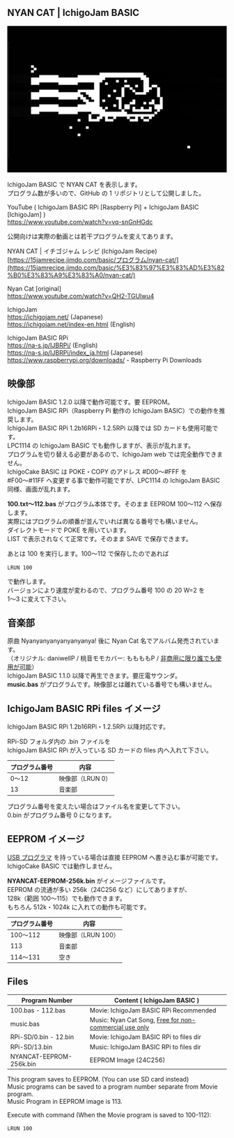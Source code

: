 ## NYAN CAT | IchigoJam BASIC

![表示画面](/screen.jpg)

IchigoJam BASIC で NYAN CAT を表示します。\
プログラム数が多いので、GitHub の 1 リポジトリとして公開しました。

YouTube ( IchigoJam BASIC RPi [Raspberry Pi] + IchigoJam BASIC [IchigoJam] )\
https://www.youtube.com/watch?v=vq-snGnHGdc

公開向けは実際の動画とは若干プログラムを変えてあります。

NYAN CAT | イチゴジャム レシピ (IchigoJam Recipe)\
[https://15jamrecipe.jimdo.com/basic/プログラム/nyan-cat/](https://15jamrecipe.jimdo.com/basic/%E3%83%97%E3%83%AD%E3%82%B0%E3%83%A9%E3%83%A0/nyan-cat/)

Nyan Cat [original]\
https://www.youtube.com/watch?v=QH2-TGUlwu4

IchigoJam\
https://ichigojam.net/ (Japanese)\
https://ichigojam.net/index-en.html (English)

IchigoJam BASIC RPi\
https://na-s.jp/IJBRPi/ (English)\
https://na-s.jp/IJBRPi/index_ja.html (Japanese)\
https://www.raspberrypi.org/downloads/ - Raspberry Pi Downloads

## 映像部

IchigoJam BASIC 1.2.0 以降で動作可能です。要 EEPROM。\
IchigoJam BASIC RPi（Raspberry Pi 動作の IchigoJam BASIC）での動作を推奨します。\
IchigoJam BASIC RPi 1.2b16RPi・1.2.5RPi 以降では SD カードも使用可能です。\
LPC1114 の IchigoJam BASIC でも動作しますが、表示が乱れます。\
プログラムを切り替える必要があるので、IchigoJam web では完全動作できません。\
IchigoCake BASIC は POKE・COPY のアドレス #D00～#FFF を\
#F00～#11FF へ変更する事で動作可能ですが、LPC1114 の IchigoJam BASIC 同様、画面が乱れます。

**100.txt～112.bas** がプログラム本体です。そのまま EEPROM 100～112 へ保存します。\
実際にはプログラムの順番が並んでいれば異なる番号でも構いません。\
ダイレクトモードで POKE を用いています。\
LIST で表示されなくて正常です。そのまま SAVE で保存できます。

あとは 100 を実行します。100～112 で保存したのであれば

```
LRUN 100
```

で動作します。\
バージョンにより速度が変わるので、プログラム番号 100 の 20 W=2 を\
1～3 に変えて下さい。 

## 音楽部

原曲 Nyanyanyanyanyanyanya! 後に Nyan Cat 名でアルバム発売されています。\
（オリジナル: daniwellP / 桃音モモカバー: ももももP / [非商用に限り誰でも使用が可能](https://web.archive.org/web/20150313223034/http://momolabo.lolipop.jp/nyancatsong/Nyan/Nyanyanyanyanyanyanya!.html)）\
IchigoJam BASIC 1.1.0 以降で再生できます。要圧電サウンダ。\
**music.bas** がプログラムです。映像部とは離れている番号でも構いません。

## IchigoJam BASIC RPi files イメージ

IchigoJam BASIC RPi 1.2b16RPi・1.2.5RPi 以降対応です。

RPi-SD フォルダ内の .bin ファイルを\
IchigoJam BASIC RPi が入っている SD カードの files 内へ入れて下さい。

|プログラム番号|内容            |
|--------------|----------------|
|0～12         |映像部（LRUN 0）|
|13            |音楽部          |

プログラム番号を変えたい場合はファイル名を変更して下さい。\
0.bin がプログラム番号 0 になります。

## EEPROM イメージ

[USB プログラマ](https://shopfusen.jimdo.com/ichigojam/usb-%E3%83%97%E3%83%AD%E3%82%B0%E3%83%A9%E3%83%9E/) を持っている場合は直接 EEPROM へ書き込む事が可能です。\
IchigoCake BASIC では動作しません。

**NYANCAT-EEPROM-256k.bin** がイメージファイルです。\
EEPROM の流通が多い 256k（24C256 など）にしてありますが、\
128k（範囲 100～115）でも動作できます。\
もちろん 512k・1024k に入れての動作も可能です。

|プログラム番号|内容              |
|--------------|------------------|
|100～112      |映像部（LRUN 100）|
|113           |音楽部            |
|114～131      |空き              |

## Files

|Program Number         |Content ( IchigoJam BASIC )                           |
|-----------------------|------------------------------------------------------|
|100.bas - 112.bas      |Movie: IchigoJam BASIC RPi Recommended                |
|music.bas              |Music: Nyan Cat Song, [Free for non-commercial use only](https://web.archive.org/web/20150313223034/http://momolabo.lolipop.jp/nyancatsong/Nyan/Nyanyanyanyanyanyanya!.html) |
|RPi-SD/0.bin - 12.bin  |Movie: IchigoJam BASIC RPi to files dir               |
|RPi-SD/13.bin          |Music: IchigoJam BASIC RPi to files dir               |
|NYANCAT-EEPROM-256k.bin|EEPROM Image (24C256)                                 |

This program saves to EEPROM. (You can use SD card instead)\
Music programs can be saved to a program number separate from Movie program.\
Music Program in EEPROM image is 113.

Execute with command (When the Movie program is saved to 100-112):

```
LRUN 100
```
